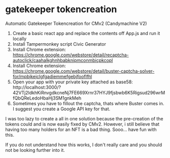 # gatekeeper tokencreation
Automatic Gatekeeper Tokencreation for CMv2 (Candymachine V2)

1. Create a basic react app and replace the contents off App.js and run it locally
2. Install Tampermonkey script Civic Generator
3. Install Chrome extension: https://chrome.google.com/webstore/detail/recaptcha-autoclick/caahalkghnhbabknipmconmbicpkcopl
4. Install Chrome extension: https://chrome.google.com/webstore/detail/buster-captcha-solver-for/mpbjkejclgfgadiemmefgebjfooflfhl
5. Open your app with your private key attached as base58: http://localhost:3000/?42VTj2ldkhKiRnvgdkcneNj7FE669Xrnr37HYJ9fjsbwb6K5Rigsud296wrMfQbQReLedoHbaHj3SM1gnkMeh
6. Sometimes you have to fillout the captcha, thats where Buster comes in. I suggest you create a Google API key for that.

I was too lazy to create a all in one solution because the pre-creation of the tokens could and is now easily fixed by CMv2. However, i still believe that having too many holders for an NFT is a bad thing. Sooo... have fun with this.

If you do not understand how this works, I don't really care and you should not be looking further into it.
